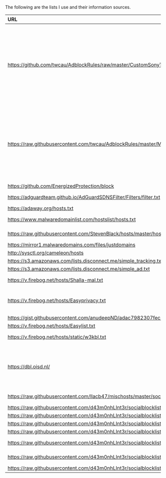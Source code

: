 

The following are the lists I use and their information sources.
 
| URL                                                                                                                                 | Name                                                                    | Homepage                                                           | Notes                                                                                                                           |
| :---------------------------------------------------------------------------------------------------------------------------------- | :---------------------------------------------------------------------- | :----------------------------------------------------------------- | :------------------------------------------------------------------------------------------------------------------------------ |
| https://github.com/twcau/AdblockRules/raw/master/CustomSonyTVList                                                                   | AAA Michael H's custom list                                             | https://github.com/twcau/AdblockRules/blob/master/CustomSonyTVList | This is just my own stuff, for things i'm fine with, but also things i'm not fine with that aren't picked up by any other rules |
| https://raw.githubusercontent.com/twcau/AdblockRules/master/MurdochList                                                             | Murdoch Publications                                                    | https://github.com/twcau/AdblockRules/blob/master/MurdochList      | Because if you want to tell Murdoch publications to get stuffed, block them from your network entirelly I say                   |
| https://github.com/EnergizedProtection/block                                                                                        | EnergizedBlock                                                          |                                                                    |                                                                                                                                 |
| https://adguardteam.github.io/AdGuardSDNSFilter/Filters/filter.txt                                                                  | AdGuard Simplified Domain Names filter                                  |                                                                    |                                                                                                                                 |
| https://adaway.org/hosts.txt                                                                                                        | AdAway                                                                  |                                                                    |                                                                                                                                 |
| https://www.malwaredomainlist.com/hostslist/hosts.txt                                                                               | MalwareDomainList.com Hosts List                                        |                                                                    |                                                                                                                                 |
| https://raw.githubusercontent.com/StevenBlack/hosts/master/hosts                                                                    | StevenBlack's Unified Hosts List                                        |                                                                    |                                                                                                                                 |
| https://mirror1.malwaredomains.com/files/justdomains                                                                                | MalwareDomains                                                          |                                                                    |                                                                                                                                 |
| http://sysctl.org/cameleon/hosts                                                                                                    | Cameleon                                                                |                                                                    |                                                                                                                                 |
| https://s3.amazonaws.com/lists.disconnect.me/simple_tracking.txt                                                                    | Disconnect.me Tracking                                                  |                                                                    |                                                                                                                                 |
| https://s3.amazonaws.com/lists.disconnect.me/simple_ad.txt                                                                          | Disconnect.me Ads                                                       |                                                                    |                                                                                                                                 |
| https://v.firebog.net/hosts/Shalla-mal.txt                                                                                          | Shalla's Ad and Spyware Blacklists                                      |                                                                    |                                                                                                                                 |
| https://v.firebog.net/hosts/Easyprivacy.txt                                                                                         | EasyPrivacy - A privacy companion of the popular EasyList ad block list |                                                                    |                                                                                                                                 |
| https://gist.githubusercontent.com/anudeepND/adac7982307fec6ee23605e281a57f1a/raw/5b8582b906a9497624c3f3187a49ebc23a9cf2fb/Test.txt | Block YouTube ads                                                       |                                                                    |                                                                                                                                 |
| https://v.firebog.net/hosts/Easylist.txt                                                                                            | EasyList                                                                |                                                                    |                                                                                                                                 |
| https://v.firebog.net/hosts/static/w3kbl.txt                                                                                        | Personal Blocklist by WaLLy3K                                           |                                                                    |                                                                                                                                 |
| https://dbl.oisd.nl/                                                                                                                | DBL blocklist by sjhgvr                                                 |                                                                    | **Warning:** This block list has over 1.07m items in it. Use with caution.                                                      |
| https://raw.githubusercontent.com/llacb47/mischosts/master/social/tiktok-block                                                      | Tiktok total network block                                              |                                                                    |                                                                                                                                 |
| https://raw.githubusercontent.com/d43m0nhLInt3r/socialblocklists/master/WhatsAppblocklist/whatsappblocklist.txt                     | Whatsapp block list                                                     |                                                                    |                                                                                                                                 |
| https://raw.githubusercontent.com/d43m0nhLInt3r/socialblocklists/master/MiFitXiaomi/mifitxiaomiblocklist.txt                        | Xiaomi block list                                                       |                                                                    |                                                                                                                                 |
| https://raw.githubusercontent.com/d43m0nhLInt3r/socialblocklists/master/MobileAppAds/appadsblocklist.txt                            | Mobile ads and app ads                                                  |                                                                    |                                                                                                                                 |
| https://raw.githubusercontent.com/d43m0nhLInt3r/socialblocklists/master/SmartTV/smarttvblocklist.txt                                | Smart TV trackers                                                       |                                                                    |                                                                                                                                 |
| https://raw.githubusercontent.com/d43m0nhLInt3r/socialblocklists/master/Tracking/trackingblocklist.txt                              | Known tracking domains                                                  |                                                                    |                                                                                                                                 |
| https://raw.githubusercontent.com/d43m0nhLInt3r/socialblocklists/master/Windows/windowstelemetryblocklist.txt                       | Microsoft Windows Telemetry                                             |                                                                    |                                                                                                                                 |
| https://raw.githubusercontent.com/d43m0nhLInt3r/socialblocklists/master/Youtube/youtubeblocklist.txt                                | Youtube advertising                                                     |                                                                    |                                                                                                                                 |